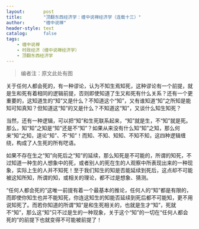 ```yaml
---
layout:       post
title:        "顶翻东西经济学：缠中说禅经济学（连载十三）"
author:       "缠中说禅"
header-style: text
catalog:      false
tags:
    - 缠中说禅
    - 时政经济（缠中说禅经济学）
    - 顶翻东西经济学
---
```


> 编者注：原文此处有图



关于任何人都会死的，有一种谬论，认为不知生焉知死，这种谬论有一个前提，就是生和死有着相同的逻辑前提，否则即使知道了生又和死有什么关系？还有一个更重要的，这知道生的“知”又是什么？不知道这个“知”，又有谁知道“知”之所知是能知可知真知？但知道这“知”的又是什么？不知道这“知”，又谈什么知生知死？



当然，还有一种逻辑，可以把“知”和生死联系起来，“知”就是生，不“知”就是死。那么，知“知”之知是“知”还是不“知”？如果从来没有什么知“知”之知，那么何来“知”之知，遑论“知”、不“知”！而知、不知、知知、不知不知，这四种逻辑缠绕，构成了人生死的所有呓语。



如果不存在生之“知”向死后之“知”的延续，那么知死是不可能的，所谓的知死，不过知道一种生的人想象中的死，或者别人的死在生的人观察中所表现出来的一种现象，实际上生的人并不知死！至于我们知生的知是否能延续到死后，这点却不可能被这知所知，所谓的知，或相关的理论，都不过是想象、猜测。



“任何人都会死的”这唯一前提有着一个最基本的推论，任何人的“知”都是有限的，而即使你知生也并不能知死，你连这知生的知能否延续到死后都不可能知，更不用说知死了。而若你知道的所谓“知”是和生死相关的，也就是生才“知”，死就不“知”，那么这“知”只不过是生的一种现象，关于这个“知”的一切在“任何人都会死的”的前提下也就变得不可能被前提了！
